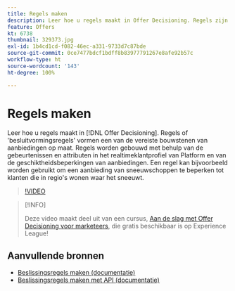 ```yaml
---
title: Regels maken
description: Leer hoe u regels maakt in Offer Decisioning. Regels zijn een van de vereiste bouwstenen van aanbiedingen op maat.
feature: Offers
kt: 6738
thumbnail: 329373.jpg
exl-id: 1b4cd1cd-f082-46ec-a331-9733d7c87bde
source-git-commit: 0ce7477bdcf1bdff8b83977791267e8afe92b57c
workflow-type: ht
source-wordcount: '143'
ht-degree: 100%

---
```


# Regels maken

Leer hoe u regels maakt in [!DNL Offer Decisioning]. Regels of &#39;besluitvormingsregels&#39; vormen een van de vereiste bouwstenen van aanbiedingen op maat. Regels worden gebouwd met behulp van de gebeurtenissen en attributen in het realtimeklantprofiel van Platform en van de geschiktheidsbeperkingen van aanbiedingen. Een regel kan bijvoorbeeld worden gebruikt om een aanbieding van sneeuwschoppen te beperken tot klanten die in regio&#39;s wonen waar het sneeuwt.

>[!VIDEO](https://video.tv.adobe.com/v/329373?quality=12&learn=on)

>[!INFO]
>
> Deze video maakt deel uit van een cursus, [Aan de slag met Offer Decisioning voor marketeers](https://experienceleague.adobe.com/?recommended=ExperiencePlatform-U-1-2020.1.offerdecisioning), die gratis beschikbaar is op Experience League!


## Aanvullende bronnen

* [Beslissingsregels maken (documentatie)](https://experienceleague.adobe.com/docs/journey-optimizer/using/offer-decisioniong/create-components/creating-decision-rules.html?lang=nl)
* [Beslissingsregels maken met API (documentatie)](https://experienceleague.adobe.com/docs/journey-optimizer/using/offer-decisioniong/api-reference/offers-api/decision-rules/create.html?lang=nl)
